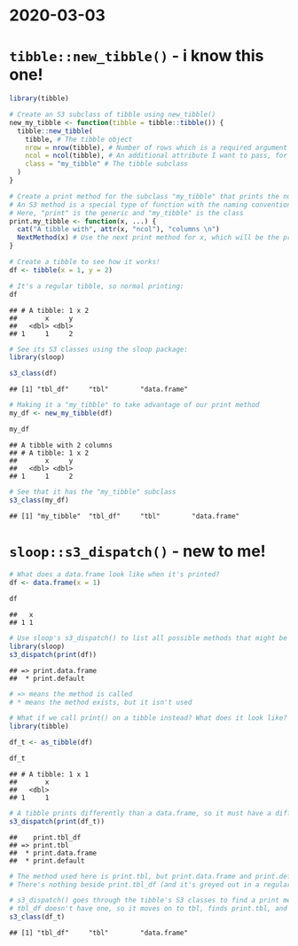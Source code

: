 2020-03-03
================

# `tibble::new_tibble()` - i know this one\!

``` r
library(tibble)

# Create an S3 subclass of tibble using new_tibble()
new_my_tibble <- function(tibble = tibble::tibble()) {
  tibble::new_tibble(
    tibble, # The tibble object
    nrow = nrow(tibble), # Number of rows which is a required argument
    ncol = ncol(tibble), # An additional attribute I want to pass, for printing!
    class = "my_tibble" # The tibble subclass
  )
}

# Create a print method for the subclass "my_tibble" that prints the number of columns
# An S3 method is a special type of function with the naming convention generic.class
# Here, "print" is the generic and "my_tibble" is the class
print.my_tibble <- function(x, ...) {
  cat("A tibble with", attr(x, "ncol"), "columns \n")
  NextMethod(x) # Use the next print method for x, which will be the print method for a regular tibble
}

# Create a tibble to see how it works!
df <- tibble(x = 1, y = 2)

# It's a regular tibble, so normal printing:
df
```

    ## # A tibble: 1 x 2
    ##       x     y
    ##   <dbl> <dbl>
    ## 1     1     2

``` r
# See its S3 classes using the sloop package:
library(sloop)

s3_class(df)
```

    ## [1] "tbl_df"     "tbl"        "data.frame"

``` r
# Making it a "my_tibble" to take advantage of our print method
my_df <- new_my_tibble(df)

my_df
```

    ## A tibble with 2 columns 
    ## # A tibble: 1 x 2
    ##       x     y
    ##   <dbl> <dbl>
    ## 1     1     2

``` r
# See that it has the "my_tibble" subclass
s3_class(my_df)
```

    ## [1] "my_tibble"  "tbl_df"     "tbl"        "data.frame"

# `sloop::s3_dispatch()` - new to me\!

``` r
# What does a data.frame look like when it's printed?
df <- data.frame(x = 1)

df
```

    ##   x
    ## 1 1

``` r
# Use sloop's s3_dispatch() to list all possible methods that might be "dispatched" by calling the generic print() on df
library(sloop)
s3_dispatch(print(df))
```

    ## => print.data.frame
    ##  * print.default

``` r
# => means the method is called
# * means the method exists, but it isn't used

# What if we call print() on a tibble instead? What does it look like?
library(tibble)

df_t <- as_tibble(df)

df_t
```

    ## # A tibble: 1 x 1
    ##       x
    ##   <dbl>
    ## 1     1

``` r
# A tibble prints differently than a data.frame, so it must have a different method!
s3_dispatch(print(df_t))
```

    ##    print.tbl_df
    ## => print.tbl
    ##  * print.data.frame
    ##  * print.default

``` r
# The method used here is print.tbl, but print.data.frame and print.default also exist and aren't used.
# There's nothing beside print.tbl_df (and it's greyed out in a regular RStudio console), which means there *is no* print method for a tbl_df

# s3_dispatch() goes through the tibble's S3 classes to find a print method.
# tbl_df doesn't have one, so it moves on to tbl, finds print.tbl, and uses that!
s3_class(df_t)
```

    ## [1] "tbl_df"     "tbl"        "data.frame"
